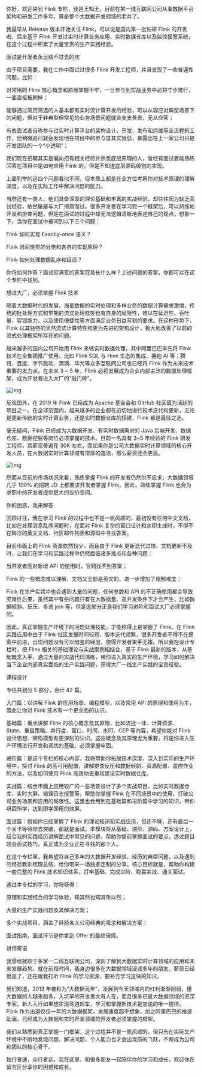 你好，欢迎来到 Flink 专栏，我是王知无，目前在某一线互联网公司从事数据平台架构和研发工作多年，算是整个大数据开发领域的老兵了。



我最早从 Release 版本开始关注 Flink，可以说是国内第一批钻研 Flink 的开发者，后来基于 Flink 开发过实时计算业务应用、实时数据仓库以及监控报警系统，在这个过程中积累了大量宝贵的生产实践经验。

面试是开发者永远绕不过去的坎

由于项目需要，我在工作中面试过很多 Flink 开发工程师，并且发现了一些普遍性问题，比如：

对常用的 Flink 核心概念和原理掌握不牢，一旦参与到实战业务中必将寸步难行，一面直接被刷掉；

能够通过简历筛选的人基本都有实时流计算开发的经验，可以从容应对典型场景下的问题，但对于非典型但常见的业务场景问题就会支支吾吾，无从应答；

有些面试者自称参与过实时计算平台的架构设计、开发、发布和运维等全流程的工作，但稍微追问就会发现他在项目中的参与度其实很低，暴露出在上一家公司只是开发团队的一个“小透明”；

我们现在招聘其实是偏向招有相关经验并熟悉底层原理的人，曾经有面试者能熟练回答在项目中是如何应用 Flink 的，但是不知道底层源码级别的实现。



上面列举的这四个问题看似不同，但本质上都是在全方位考察你对技术原理的理解深度，以及在实际工作中解决问题的能力。



当然还有一类人，他们具备深厚的理论基础和丰富的实战经验，却往往因为缺乏面试经验，依然屡屡与大厂擦肩而过。很多开发者在学习完一个框架后，可以熟练地开发和排查问题，但是在面试的过程中却无法逻辑清晰地表述自己的观点。想象一下，当你在面试中被问到以下三个问题：

Flink 如何实现 Exactly-once 语义？

Flink 时间类型的分类和各自的实现原理？

Flink 如何处理数据乱序和延迟？

你将如何作答？面试官满意的答案究竟长什么样？上述问题的答案，你都可以在这个专栏中找到。

想进大厂，必须掌握 Flink 技术

随着大数据时代的发展、海量数据的实时处理和多样业务的数据计算需求激增，传统的批处理方式和早期的流式处理框架也有自身的局限性，难以在延迟性、吞吐量、容错能力，以及使用便捷性等方面满足业务日益苛刻的要求。在这种形势下，Flink 以其独特的天然流式计算特性和更为先进的架构设计，极大地改善了以前的流式处理框架所存在的问题。



越来越多的国内公司开始用 Flink 来做实时数据处理，其中阿里巴巴率先将 Flink 技术在全集团推广使用，比如 Flink SQL 与 Hive 生态的集成、拥抱 AI 等；腾讯、百度、字节跳动、滴滴、华为等众多互联网公司也已经将 Flink 作为未来技术重要的发力点。在未来 3 ~ 5 年，Flink 必将发展成为企业内部主流的数据处理框架，成为开发者进入大厂的“敲门砖”。



![img](https://kingcall.oss-cn-hangzhou.aliyuncs.com/blog/img/Cgq2xl6WhwOACFw5AAMl_djFzLY091.png)



反观国外，在 2019 年 Flink 已经成为 Apache 基金会和 GitHub 社区最为活跃的项目之一。在全球范围内，越来越多的企业都在迫切地进行技术迭代和更新，无论是更新传统的实时计算业务，还是实时数据仓库的搭建，Flink 都是最佳之选。



毫无疑问，Flink 已经成为大数据开发、有实时数据需求的 Java 后端开发、数据仓库、数据挖掘等岗位必须掌握的技术。目前一名具有 3~5 年经验的 Flink 研发工程师，其薪资普遍在 30K 左右，而如果你是公司大数据实时计算领域的核心开发人员，在大数据实时计算领域有深厚的造诣，那么薪资还会更高。



![img](https://kingcall.oss-cn-hangzhou.aliyuncs.com/blog/img/CgoCgV6WhwOADuDlAAMSWEHrk60986.png)



然而从目前的市场状况来看，熟练掌握 Flink 的开发者仍然供不应求，大数据领域几乎 100% 的招聘 JD 上都要求开发者掌握 Flink。因此，熟练掌握 Flink 也会为求职中的开发者提供更大的议价空间。

你的困惑，我来解答

回顾过往，我在学习 Flink 的过程中也不是一帆风顺的，最初没有任何中文文档，比如在处理消息乱序问题时，在面对 Flink 复杂的窗口设计和水印生成时，不得不在晦涩的英文文档、社区邮件列表和源码中寻找答案。



目前市面上的 Flink 资源依然较少，而且由于 Flink 更新迭代过快、文档更新不及时，让我们在学习和实践过程中仍然面临诸多难点和各种问题：

当开发者面对新增 API 的使用时，官网找不到答案；

Flink 的一些概念难以理解，文档又全部是英文的，进一步增加了理解难度；

Flink 在生产实践中也会遇到大量的问题，任何参数和 API 的不正确使用都会导致灾难性后果，虽然其中有些问题只有在大数据量、高并发条件下才会产生，比如数据倾斜、反压、多流 join 等，但是这部分正是我们学习进阶和面试大厂必须掌握的。



因此，真正掌握生产环境下的问题处理技能，才能称得上是掌握了 Flink。在 Flink 实践应用中由于 Flink 社区发展时间较短，版本迭代频繁，很多开发者不得不在摸索中前进，出现问题没有可以借鉴的经验，使得开发者束手无策。所以我在设计专栏时，把 Flink 相关的基础理论与实战案例相结合，基于 Flink 最新的版本，从基础概念入手，通过大量的实战代码演练，带你进入真实的生产环境，学习如何解决当下企业内部真实面临的生产实践问题，获得大厂一线生产实践的宝贵经验。

课程设计

专栏共划分 5 部分，合计 42 篇。

入门篇：以讲解 Flink 的应用场景、编程模型，以及常用 API 的原理和使用为主，借此让你对 Flink 技术有一个更全面的认识。

基础篇：重点讲解 Flink 的核心概念及其原理，比如流批一体、计算资源、State、重启策略、并行度、窗口、时间、水印、CEP 等内容，希望你能对 Flink 设计思想、架构模型有更深刻的认识。这些概念及其原理尤为重要，将是你进入生产环境进行开发和调优的基础，必须掌握牢固。

进阶篇：是这个专栏的核心内容，我将帮助你拓展技术深度，深入到实际的生产环境中，探讨 Flink 的高可用配置，讲解排查反压和数据倾斜、资源配置、监控作业的方法，以及如何使用 Flink 高效地去重和建设实时数据仓库。

实战篇：结合市面上应用较广的一些场景设计了多个实战项目，比如实时数据仓库、实时大屏、错误日志报警等，帮助你掌握 Flink 在不同场景中的使用，打破公司业务场景和应用的局限性。这里也会用到在基础篇和进阶篇中学习的知识，带你巩固所学，达到即学即用的效果。

面试篇：假如你已经掌握了 Flink 的理论知识和实战应用，但还不够，还有最后一个关卡等待你去突破，那就是面试。本模块将从基础、进阶、源码、方案设计上，结合我的实践经历讲解面试中常见的问题，帮助你提前掌握面试的要点，透过题目领会面试技巧，真正成为企业正在寻找的那个人。



在这个专栏里，我希望将自己多年的大数据开发经验、经历的典型问题，以及遇到的经验教训梳理总结，给你带来一场独家定制的分享。核心目标就是，帮助你构建一套完整的 Flink 技术知识体系，打牢基础、完成进阶、稳赢实战、通关面试。



通过本专栏的学习，你将获得：

原理和实践结合的学习体验，知其然也知其所以然；

大量的生产实践问题及其解决方案；

多个实战项目，涵盖了目前各大公司经典的需求和解决方案；

面试指南，面试环节是你拿到 Offer 的最终保障。

讲师寄语

我曾经就职于多家一二线互联网公司，深刻了解到大数据实时计算领域的应用和未来发展趋势。就在前段时间，我身边很多在大数据领域浸润多年的朋友，薪资已经很高了，还在跟我打听 Flink 的学习资源，要补充学习这块的知识。



我们知道，2013 年被称为“大数据元年”，发展到今天领域内的红利渐渐削弱，懂大数据的人越来越多，入坑早的开发者大有人在，而且很多已是大数据领域的资深专家。新人入行如果想实现弯道超车，学习和掌握新技术是加速的唯一捷径。Flink 作为出道仅仅一年的大数据框架，发展速度超乎想象，加之阿里巴巴的推波助澜，已经成为大数据和实时开发领域的开发者必须掌握的框架。



我们从熟悉到真正掌握一门框架，这个过程并不是一帆风顺的，但只有在实际生产环境中不断地发现问题、解决问题，个人能力也才会出现质的飞跃，不断成为公司和团队的核心骨干。



独行者速，众行者远，我在这里，和很多朋友一起陪伴你的学习和成长，欢迎你在留言区分享你的困惑和成长。